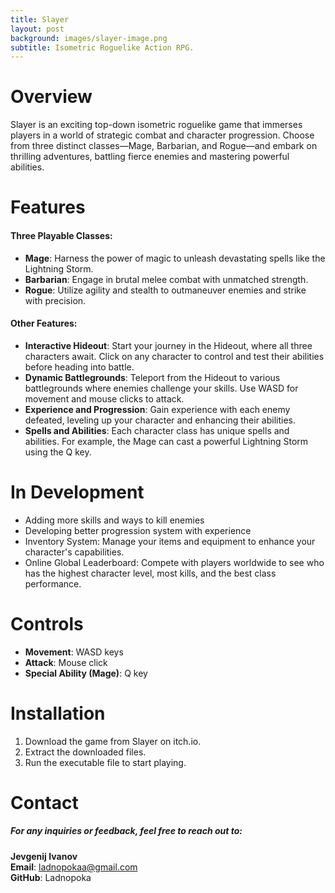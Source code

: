 ```yaml
---
title: Slayer
layout: post
background: images/slayer-image.png
subtitle: Isometric Roguelike Action RPG.
---
```

# Overview
Slayer is an exciting top-down isometric roguelike game that immerses players in a world of strategic combat and character progression. Choose from three distinct classes—Mage, Barbarian, and Rogue—and embark on thrilling adventures, battling fierce enemies and mastering powerful abilities.

# Features
#### Three Playable Classes:
* **Mage**: Harness the power of magic to unleash devastating spells like the Lightning Storm.<br>
* **Barbarian**: Engage in brutal melee combat with unmatched strength.<br>
* **Rogue**: Utilize agility and stealth to outmaneuver enemies and strike with precision.<br>

#### Other Features:
* **Interactive Hideout**: Start your journey in the Hideout, where all three characters await. Click on any character to control and test their abilities before heading into battle.<br>
* **Dynamic Battlegrounds**: Teleport from the Hideout to various battlegrounds where enemies challenge your skills. Use WASD for movement and mouse clicks to attack.<br>
* **Experience and Progression**: Gain experience with each enemy defeated, leveling up your character and enhancing their abilities.<br>
* **Spells and Abilities**: Each character class has unique spells and abilities. For example, the Mage can cast a powerful Lightning Storm using the Q key.<br>

# In Development
* Adding more skills and ways to kill enemies
* Developing better progression system with experience
* Inventory System: Manage your items and equipment to enhance your character's capabilities.
* Online Global Leaderboard: Compete with players worldwide to see who has the highest character level, most kills, and the best class performance.<br>

# Controls
* **Movement**: WASD keys <br>
* **Attack**: Mouse click <br>
* **Special Ability (Mage)**: Q key <br>

# Installation
1. Download the game from Slayer on itch.io.
2. Extract the downloaded files.
3. Run the executable file to start playing. <br>

# Contact
##### For any inquiries or feedback, feel free to reach out to:

**Jevgenij Ivanov** <br>
**Email**: ladnopokaa@gmail.com <br>
**GitHub**: Ladnopoka

